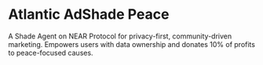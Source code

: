 # Atlantic AdShade Peace
A Shade Agent on NEAR Protocol for privacy-first, community-driven marketing. Empowers users with data ownership and donates 10% of profits to peace-focused causes.
